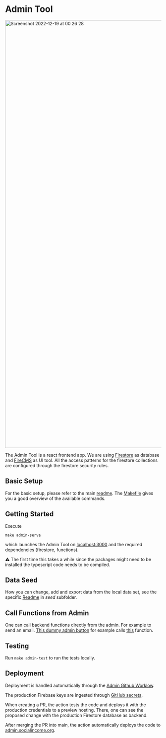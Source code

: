 # Admin Tool

<img width="1377" alt="Screenshot 2022-12-19 at 00 26 28" src="https://user-images.githubusercontent.com/6095849/208325012-9588fc20-7243-4fb9-9c77-111dd17e2739.png">

The Admin Tool is a react frontend app. We are using
[Firestore](https://firebase.google.com/docs/firestore) as database and
[FireCMS](https://firecms.co/) as UI tool. All the access patterns for
the firestore collections are configured through the firestore security
rules.

## Basic Setup

For the basic setup, please refer to the main [readme](../README.md).
The [Makefile](Makefile) gives you a good overview of the available
commands.

## Getting Started

Execute

```
make admin-serve
```

which launches the Admin Tool on [localhost:3000](localhost:3000) and
the required dependencies (firestore, functions).

⚠️ The first time this takes a while since the packages might need to be
installed the typescript code needs to be compiled.

## Data Seed

How you can change, add and export data from the local data set, see the
specific [Readme](seed/README.md) in _seed_ subfolder.

## Call Functions from Admin

One can call backend functions directly from the admin. For example to
send an email.
[This dummy admin button](https://github.com/socialincome-san/public/blob/5eee5a7610e3402f47f6ff94bd810ee5713eb078/admin/src/CallDummyFunctionButton.tsx)
for example calls
[this](https://github.com/socialincome-san/public/blob/5eee5a7610e3402f47f6ff94bd810ee5713eb078/functions/src/dummy/dummyFunction.ts#L4)
function.

## Testing

Run `make admin-test` to run the tests locally.

## Deployment

Deployment is handled automatically through the
[Admin Github Worklow](../.github/workflows/admin.yml).

The production Firebase keys are ingested through
[GitHub secrets](<[url](https://docs.github.com/en/actions/security-guides/encrypted-secrets)>).

When creating a PR, the action tests the code and deploys it with the
production credentials to a preview hosting. There, one can see the
proposed change with the production Firestore database as backend.

After merging the PR into main, the action automatically deploys the
code to [admin.socialincome.org](https://admin.socialincome.org).
